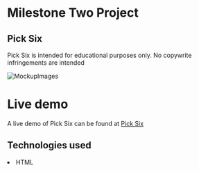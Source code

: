 # Milestone Two Project
## Pick Six

Pick Six is intended for educational purposes only. No copywrite infringements are intended

![MockupImages](https://github.com/SimonGeorgeNZ/Milestone-two/blob/master/assets/images/allImages.jpg?raw=true)

# Live demo

A live demo of Pick Six can be found at [Pick Six](https://simongeorgenz.github.io/Milestone-two/)

## Technologies used

<ol></ol>
<li>HTML</li>


</ol>
